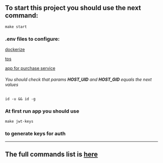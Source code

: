 ## To start this project you should use the next command:

```shell
make start
```

### .env files to configure:
[dockerize](.env)

[tps](./src/tps/.env)

[app for purchase service](./src/app-for-purchasing-service/.env)
###### You should check that params **HOST_UID** and **HOST_GID** equals the next values
```shell
id -u && id -g
```
### At first run app you should use
```shell
make jwt-keys
```
### to generate keys for auth
___

## The full commands list is [here](./Makefile)

